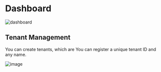 # Dashboard

![dashboard](https://github.com/user-attachments/assets/c8d0aaec-e7b2-478a-a3e4-f770bd1e2256)

## Tenant Management

You can create tenants, which are You can register a unique tenant ID and any name.

![image](https://github.com/user-attachments/assets/915079d7-58ab-49ab-8719-756704d03334)

```
```
